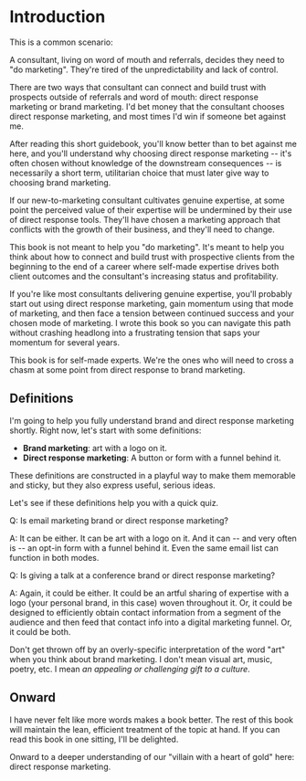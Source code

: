 # Introduction

This is a common scenario:

A consultant, living on word of mouth and referrals, decides they need to "do marketing". They're tired of the unpredictability and lack of control.

There are two ways that consultant can connect and build trust with prospects outside of referrals and word of mouth: direct response marketing or brand marketing. I'd bet money that the consultant chooses direct response marketing, and most times I'd win if someone bet against me.

After reading this short guidebook, you'll know better than to bet against me here, and you'll understand why choosing direct response marketing -- it's often chosen without knowledge of the downstream consequences -- is necessarily a short term, utilitarian choice that must later give way to choosing brand marketing.

If our new-to-marketing consultant cultivates genuine expertise, at some point the perceived value of their expertise will be undermined by their use of direct response tools. They'll have chosen a marketing approach that conflicts with the growth of their business, and they'll need to change.

This book is not meant to help you "do marketing". It's meant to help you think about how to connect and build trust with prospective clients from the beginning to the end of a career where self-made expertise drives both client outcomes and the consultant's increasing status and profitability.

If you're like most consultants delivering genuine expertise, you'll probably start out using direct response marketing, gain momentum using that mode of marketing, and then face a tension between continued success and your chosen mode of marketing. I wrote this book so you can navigate this path without crashing headlong into a frustrating tension that saps your momentum for several years.

This book is for self-made experts. We're the ones who will need to cross a chasm at some point from direct response to brand marketing.

## Definitions

I'm going to help you fully understand brand and direct response marketing shortly. Right now, let's start with some definitions:

- **Brand marketing**: art with a logo on it.
- **Direct response marketing**: A button or form with a funnel behind it.

These definitions are constructed in a playful way to make them memorable and sticky, but they also express useful, serious ideas.

Let's see if these definitions help you with a quick quiz.

Q: Is email marketing brand or direct response marketing?

A: It can be either. It can be art with a logo on it. And it can -- and very often is -- an opt-in form with a funnel behind it. Even the same email list can function in both modes.

Q: Is giving a talk at a conference brand or direct response marketing?

A: Again, it could be either. It could be an artful sharing of expertise with a logo (your personal brand, in this case) woven throughout it. Or, it could be designed to efficiently obtain contact information from a segment of the audience and then feed that contact info into a digital marketing funnel. Or, it could be both.

Don't get thrown off by an overly-specific interpretation of the word "art" when you think about brand marketing. I don't mean visual art, music, poetry, etc. I mean _an appealing or challenging gift to a culture_.

## Onward

I have never felt like more words makes a book better. The rest of this book will maintain the lean, efficient treatment of the topic at hand. If you can read this book in one sitting, I'll be delighted.

Onward to a deeper understanding of our "villain with a heart of gold" here: direct response marketing.